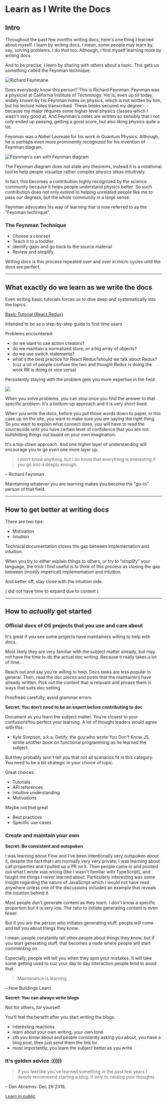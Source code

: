 # Learn as I Write the Docs

## Intro

Throughout the past few months writing docs, here's one thing I learned about myself. I learn by writing docs. I mean, some people may learn by, say, solving problems. I do that too. Although, I find myself learning more by writing docs.

And to be precise, I learn by sharing with others about a topic. This gets us something called the Feynman technique.

![Richard Feynmane](https://i.imgur.com/1MjNOCv.png)

Does everybody know this person? This is Richard Feynman. Feynman was a physicist at California Institute of Technology. His is, even up till today, widely known by his Feynman notes on physics, which is not written by him, but his lecture notes transcribed. These books secured my degree - - because my major requires some higher level physics classes which I wasn't very good at. And Feynman's notes are written so sensibly that I not only ended up passing, getting a good score, but also liking physics quite a lot.

Feynman was a Nobel Laureate for his work in Quantum Physics. Although, he is perhaps even more prominently recognized for his invention of Feynman diagram.

![Feynman's van with Feynman diagram](https://i.imgur.com/Ztw8sjl.png)

The Feynman diagram does not state any theorems, instead it is a notational tool to help people visualize rather complex physics ideas intuitively.

In fact, this becomes a contribution highly recognized by the science community because it helps people understand physics better. So such contribution does not only extend to helping unrelated people like me to pass our degrees, but the whole community in a large sense.

Feynman advocates his way of learning that is now referred to as the “Feynman technique”.

### The Feynman Technique

- Choose a concept
- Teach it to a toddler
- Identify gaps and go back to the source material
- Review and simplify

Writing docs is this process repeated over and over in micro cycles until the docs are perfect.

---

## What exactly do we learn as we write the docs

Even writing basic tutorials forces us to dive deep and systematically into the topics.

[Basic Tutorial (React Redux)](https://react-redux.js.org/introduction/basic-tutorial)

Intended to be as a step-by-step guide to first time users

Problems encountered:

- do we want to use action creators?
- do we maintain a normalized store, or a big array of objects?
- do we use switch statements?
- what's the best practice for React Redux?should we talk about Redux? (cuz a lot of people confuse the two and thought Redux is doing the work RR is doing or vice versa)

Persistently staying with the problem gets you more expertise in the field

![](https://i.imgur.com/5muNdso.png)

When you solve problems, you can stop once you find the answer to that specific problem. It's a bottom-up approach and it is very short-lived.

When you write the docs, before you put those words down to paper, in this case up on the site, you want to make sure you are saying the right thing. So you want to explain what connect does, you will have to read the sourcecode until you have certain level of confidence that you are not bullshitting things out based on your own imagination.

It's a top-down approach. And one higher layer of understanding will encourage you to go even one more layer up.

> I don't know anything, but I do know that everything is interesting if you go into it deeply enough.

– Richard Feynman

Maintaining whatever you are learning makes you become the "go-to" person of that field.

---

## How to get better at writing docs

There are two tips:

- Motivation
- Intuition

Technical documentation closes the gap between implementation and intuition.

When you try to either explain things to others, or try to “simplify” your language, the trick I find useful is to think of this process as closing the gap between (mostly imperical) implementation and intuition.

And better off, stay close with the intuition side.

( did not have time to expand due to context )

---

## How to *actually* get started

### Official docs of OS projects that you use and care about

It's great if you see some projects have maintainers willing to help with docs.

Most likely they are very familiar with the subject matter already, but may not have the time to do the actual doc writing. Because it really takes a lot of time.

Reach out and say you're willing to help. Docs tasks are less popular in general. Then, read the doc pieces and posts that the maintainers have already written. Pick out the content that is relavant and phrase them in ways that suits doc setting.

Proofread carefully, avoid grammar errors.

**Secret: You don't need to be an expert before contributing to doc**

Document as you learn the subject matter. You're closest to your confusionsYou perfect your learning. A lot of thought leaders would agree with this:

- Kyle Simpson, a.k.a. Getify, the guy who wrote You Don't Know JS, wrote another book on functional programming as he learned the subject.

But they probably won't tell you that not all scenarios fit in this category. You need to be a bit strategic in your choice of topic.

Great choices

- Tutorials
- API references
- Intuitive understanding
- Motivations

Maybe not that great

- Best practices
- Specific use cases

### Create and maintain your own

**Secret: Be consistent and outspoken**

I was learning about Flow and I've been intentionally very outspoken about it, despite the fact that I am normally very very private. I was learning about call properties and I pulled up a PR on it. Then people came in and pointed out what I wrote was wrong (like I wasn't familiar with TypeScript), and taught me things I never learned about. Particularly interesting was some insight regarding the nature of JavaScript which I would not have read anywhere unless one of the discussions included an example that reveals the intuition behind it.

Most people don't generate content as they learn. I don't know a specific proportion but it is very low. The ratio to initiate generating content is even fewer.

But if you are the person who initiates generating stuff, people will come and tell you about things they know.

I mean, people constantly tell other people about things they know, but if you start generating stuff, that becomes a node where people will start commenting on.

Especially, people will tell you when they spot your mistakes. It will take some getting used to cuz your day to day interaction people tend to avoid that.

> Maintenance is learning

– How Buildings Learn

**Secret: You can always write blogs**

Not for others, for yourself.

You'll feel the benefit after you start writing the blogs.

- interesting reactions
- learn about your own writing, your own tone
- sth you know about and people constantly asking you about, you have a blog post, then just send them the link lor
- most importantly, you learn the subject better as you write

### It's golden advice :)))))

> If you feel like you’ve learned something in the past few years I deeply recommend starting a blog, if only to catalog your thoughts

– Dan Abramov. Dec 29 2018.

[Learn in public](https://twitter.com/swyx/status/1009174159690264579?s=20)

